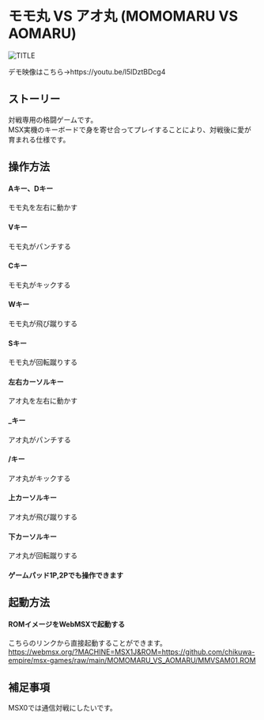 # モモ丸 VS アオ丸 (MOMOMARU VS AOMARU)

![TITLE](https://user-images.githubusercontent.com/124578804/224551983-18037751-2b7e-4fdf-b5df-adee0f3e5168.png)
<p>デモ映像はこちら→https://youtu.be/l5lDztBDcg4</p>

## ストーリー
対戦専用の格闘ゲームです。<br>
MSX実機のキーボードで身を寄せ合ってプレイすることにより、対戦後に愛が育まれる仕様です。

## 操作方法
#### Aキー、Dキー
モモ丸を左右に動かす
#### Vキー
モモ丸がパンチする
#### Cキー
モモ丸がキックする
#### Wキー
モモ丸が飛び蹴りする
#### Sキー
モモ丸が回転蹴りする
#### 左右カーソルキー
アオ丸を左右に動かす
#### _キー
アオ丸がパンチする
#### /キー
アオ丸がキックする
#### 上カーソルキー
アオ丸が飛び蹴りする
#### 下カーソルキー
アオ丸が回転蹴りする
#### ゲームパッド1P,2Pでも操作できます

## 起動方法
#### ROMイメージをWebMSXで起動する
こちらのリンクから直接起動することができます。<br>
https://webmsx.org/?MACHINE=MSX1J&ROM=https://github.com/chikuwa-empire/msx-games/raw/main/MOMOMARU_VS_AOMARU/MMVSAM01.ROM

## 補足事項
MSX0では通信対戦にしたいです。
